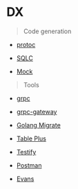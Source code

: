 # DX

> Code generation

- [protoc](https://protobuf.dev/)

- [SQLC](https://github.com/sqlc-dev/sqlc)

- [Mock](https://github.com/golang/mock)

> Tools

- [grpc](https://grpc.io/)

- [grpc-gateway](https://github.com/grpc-ecosystem/grpc-gateway)

- [Golang Migrate](https://github.com/golang-migrate/migrate)

- [Table Plus](https://tableplus.com/)

- [Testify](https://github.com/stretchr/testify)

- [Postman](https://www.postman.com/)

- [Evans](https://github.com/ktr0731/evans)

